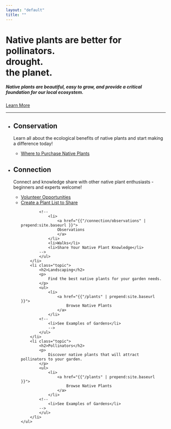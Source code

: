 ```yaml
---
layout: "default"
title: ""
---
```

<div class="intro row">
    <div class="content">
        <div class="map" style="
            background-image: url('{{"/assets/images/humboldt_county_map.png" | prepend:site.baseurl}} ')">
            <h1>
            Native plants are <span class="animate">better</span> for
            <div id=container>
              <div id=flip>
                <!-- low-maintenance -->
                <div><div>pollinators.</div></div>
                <div><div>drought.</div></div>
                <div><div>the planet.</div></div>
              </div>
            </div>    
        </h1>
        <h5>
            Native plants are beautiful, easy to grow, and provide a critical foundation for our local ecosystem. 
            <!--
            Help Humboldt thrive by planting native today.
            Native plants are those that occur naturally in our region. They are the foundation of our local eco-systems.
            Native plants have evolved specifically for our beautiful coastal region. They are the building blocks on which our ecosystems depend.
            Let's grow a movement for clean air, clean water and resilient eco-systems. 
            -->
        </h5>
        <a href="{{"/learn_more" | prepend:site.baseurl}}">Learn More</a>
        </div>
    </div> 
    <hr/>
</div>
<div class="row">
    <ul class="topics content">
        <li class="topic">
            <h2>
                Conservation
            </h2>
            <p> 
                Learn all about the ecological benefits of native plants and start making a difference today!
            </p>
            <ul>
            <!--	
                <li>How to Start Native Plant Gardening</li>
                <li>Removing Invasive Species</li>
            -->
                <li>
                    <a href="{{"/where_to_buy" | prepend:site.baseurl }}">
                        Where to Purchase Native Plants
                    </a>
                </li>
            <!--	
                <li>
                    <a href="{{"/conservation/eco-anxiety" | prepend:site.baseurl }}">
                    How to Manage Eco-Anxiety
                    </a>
                </li>
                <li>	
                    Take Action Today
                </li>
                <li>How to be a Native Plant Advocate</li>
            -->
            </ul>
        </li>
        <li class="topic">
            <h2>Connection</h2>
            <p> 
                Connect and knowledge share with other native plant enthusiasts - beginners and experts welcome!
            </p>
            <ul>
                <li>
                    <a href="{{"/connection/volunteer" | prepend:site.baseurl }}">
                    Volunteer Opportunities
                    </a>
                </li>
                <li>
                    <a href="{{"/plant_list" | prepend:site.baseurl }}">
                    Create a Plant List to Share
                    </a>
                </li>

            <!--
                <li>
                    <a href="{{"/connection/observations" | prepend:site.baseurl }}">
                    Observations 
                    </a>
                </li>
                <li>Walks</li>
                <li>Share Your Native Plant Knowledge</li>
            -->
            </ul>
        </li>
        <li class="topic">
            <h2>Landscaping</h2>
            <p>
                Find the best native plants for your garden needs. 
            </p>
            <ul>
                <li>
                    <a href="{{"/plants" | prepend:site.baseurl }}">
                        Browse Native Plants 
                    </a>
                </li>
            <!--
                <li>See Examples of Gardens</li>
                -->
            </ul>
        </li>
        <li class="topic">
            <h2>Pollinators</h2>
            <p>
                Discover native plants that will attract pollinators to your garden.
            </p>
            <ul>
                <li>
                    <a href="{{"/plants" | prepend:site.baseurl }}">
                        Browse Native Plants 
                    </a>
                </li>
            <!--
                <li>See Examples of Gardens</li>
            -->
            </ul>
        </li>
    </ul>	
</div>

